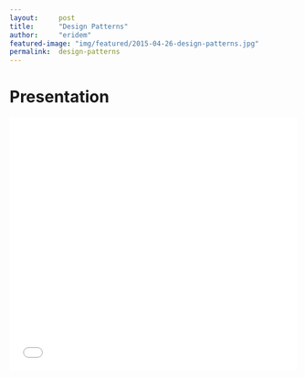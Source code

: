 ```yaml
---
layout:     post
title:      "Design Patterns"
author:     "eridem"
featured-image: "img/featured/2015-04-26-design-patterns.jpg"
permalink:  design-patterns
---
```


# Presentation

<iframe 
  src="//www.slideshare.net/slideshow/embed_code/key/1pN7FHKJoeh729" 
  width="1000" 
  height="443" 
  style="max-width: 100%;" 
  frameborder="0" 
  marginwidth="0" 
  marginheight="0" 
  scrolling="no">
</iframe>
